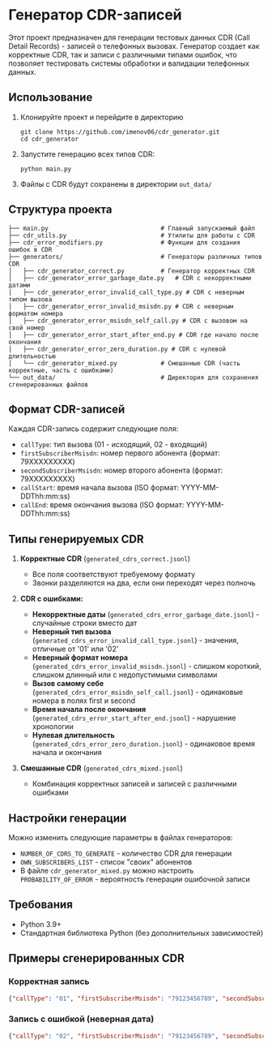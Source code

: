 # Генератор CDR-записей

Этот проект предназначен для генерации тестовых данных CDR (Call Detail Records) - записей о телефонных вызовах. Генератор создает как корректные CDR, так и записи с различными типами ошибок, что позволяет тестировать системы обработки и валидации телефонных данных.

## Использование
1. Клонируйте проект и перейдите в директорию
   ```
   git clone https://github.com/imenov06/cdr_generator.git
   cd cdr_generator
   ```
2. Запустите генерацию всех типов CDR:
   ```
   python main.py
   ```
3. Файлы с CDR будут сохранены в директории `out_data/`

## Структура проекта

```
├── main.py                               # Главный запускаемый файл
├── cdr_utils.py                          # Утилиты для работы с CDR
├── cdr_error_modifiers.py                # Функции для создания ошибок в CDR
├── generators/                           # Генераторы различных типов CDR
│   ├── cdr_generator_correct.py          # Генератор корректных CDR
│   ├── cdr_generator_error_garbage_date.py   # CDR с некорректными датами
│   ├── cdr_generator_error_invalid_call_type.py # CDR с неверным типом вызова
│   ├── cdr_generator_error_invalid_msisdn.py # CDR с неверным форматом номера
│   ├── cdr_generator_error_msisdn_self_call.py # CDR с вызовом на свой номер
│   ├── cdr_generator_error_start_after_end.py # CDR где начало после окончания
│   ├── cdr_generator_error_zero_duration.py # CDR с нулевой длительностью
│   └── cdr_generator_mixed.py            # Смешанные CDR (часть корректные, часть с ошибками)
└── out_data/                             # Директория для сохранения сгенерированных файлов
```

## Формат CDR-записей

Каждая CDR-запись содержит следующие поля:

- `callType`: тип вызова (01 - исходящий, 02 - входящий)
- `firstSubscriberMsisdn`: номер первого абонента (формат: 79XXXXXXXXX)
- `secondSubscriberMsisdn`: номер второго абонента (формат: 79XXXXXXXXX)
- `callStart`: время начала вызова (ISO формат: YYYY-MM-DDThh:mm:ss)
- `callEnd`: время окончания вызова (ISO формат: YYYY-MM-DDThh:mm:ss)

## Типы генерируемых CDR

1. **Корректные CDR** (`generated_cdrs_correct.jsonl`)
   - Все поля соответствуют требуемому формату
   - Звонки разделяются на два, если они переходят через полночь

2. **CDR с ошибками:**
   - **Некорректные даты** (`generated_cdrs_error_garbage_date.jsonl`) - случайные строки вместо дат
   - **Неверный тип вызова** (`generated_cdrs_error_invalid_call_type.jsonl`) - значения, отличные от '01' или '02'
   - **Неверный формат номера** (`generated_cdrs_error_invalid_msisdn.jsonl`) - слишком короткий, слишком длинный или с недопустимыми символами
   - **Вызов самому себе** (`generated_cdrs_error_msisdn_self_call.jsonl`) - одинаковые номера в полях first и second
   - **Время начала после окончания** (`generated_cdrs_error_start_after_end.jsonl`) - нарушение хронологии
   - **Нулевая длительность** (`generated_cdrs_error_zero_duration.jsonl`) - одинаковое время начала и окончания

3. **Смешанные CDR** (`generated_cdrs_mixed.jsonl`)
   - Комбинация корректных записей и записей с различными ошибками

## Настройки генерации

Можно изменить следующие параметры в файлах генераторов:
- `NUMBER_OF_CDRS_TO_GENERATE` - количество CDR для генерации
- `OWN_SUBSCRIBERS_LIST` - список "своих" абонентов
- В файле `cdr_generator_mixed.py` можно настроить `PROBABILITY_OF_ERROR` - вероятность генерации ошибочной записи

## Требования

- Python 3.9+
- Стандартная библиотека Python (без дополнительных зависимостей)

## Примеры сгенерированных CDR

### Корректная запись
```json
{"callType": "01", "firstSubscriberMsisdn": "79123456789", "secondSubscriberMsisdn": "79876543210", "callStart": "2025-01-01T10:15:30", "callEnd": "2025-01-01T10:25:45"}
```

### Запись с ошибкой (неверная дата)
```json
{"callType": "02", "firstSubscriberMsisdn": "79123456789", "secondSubscriberMsisdn": "79876543210", "callStart": "2025-01-01T10:15:30", "callEnd": "j8a$dK!2#@pL"}
```
